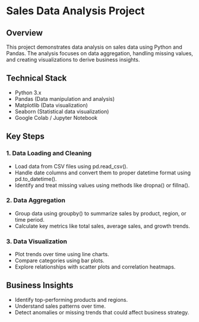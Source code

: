 # Sales Data Analysis Project

## Overview
This project demonstrates data analysis on sales data using Python and Pandas. The analysis focuses on data aggregation, handling missing values, and creating visualizations to derive business insights.

## Technical Stack
- Python 3.x
- Pandas (Data manipulation and analysis)
- Matplotlib (Data visualization)
- Seaborn (Statistical data visualization)
- Google Colab / Jupyter Notebook

## Key Steps

### 1. Data Loading and Cleaning
- Load data from CSV files using pd.read_csv().
- Handle date columns and convert them to proper datetime format using pd.to_datetime().
- Identify and treat missing values using methods like dropna() or fillna().

### 2. Data Aggregation
- Group data using groupby() to summarize sales by product, region, or time period.
- Calculate key metrics like total sales, average sales, and growth trends.

### 3. Data Visualization
- Plot trends over time using line charts.
- Compare categories using bar plots.
- Explore relationships with scatter plots and correlation heatmaps.

## Business Insights
- Identify top-performing products and regions.
- Understand sales patterns over time.
- Detect anomalies or missing trends that could affect business strategy.
